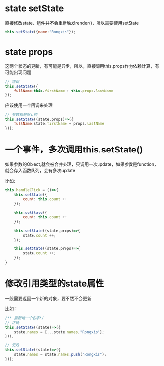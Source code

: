# state setState

直接修改state，组件并不会重新触发render()，所以需要使用setState

```js
this.setState({name:"Rongxis"});
```

# state props 

这两个状态的更新，有可能是异步，所以，直接调用this.props作为依赖计算，有可能出现问题

```js
// 错误
this.setState({
    fullName:this.firstName + this.props.lastName
});
```
应该使用一个回调来处理

```js
// 参数都是默认的
this.setState((state,props)=>({
    fullName:state.firstName + props.lastName
}));
```

# 一个事件，多次调用this.setState()
如果参数的Object,就会被合并处理，只调用一次update，如果参数是function，就会存入函数队列，会有多次update

比如:
```js
this.handleClick = ()=>{
    this.setState({
        count: this.count ++
    });

    this.setState({
        count: this.count ++
    });

    this.setState((state,props)=>{
        state.count ++;
    });

    this.setState((state,props)=>{
        state.count ++;
    });
}

```

# 修改引用类型的state属性
一般需要返回一个新的对象，要不然不会更新

比如：
```js
/** 要新增一个名字*/
// 正确
this.setState((state)=>({
    state.names = [...state.names,"Rongxis"];
}));

// 无效
this.setState((state)=>({
    state.names = state.names.push("Rongxis");
}));
```
